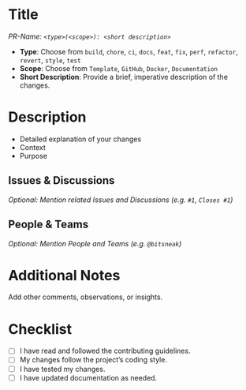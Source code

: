 # Title

*PR-Name: `<type>(<scope>): <short description>`*

- **Type**: Choose from `build`, `chore`, `ci`, `docs`, `feat`, `fix`, `perf`, `refactor`, `revert`, `style`, `test`
- **Scope**: Choose from `Template`, `GitHub`, `Docker`, `Documentation`
- **Short Description**: Provide a brief, imperative description of the changes.

# Description

- Detailed explanation of your changes
- Context
- Purpose

## Issues & Discussions

*Optional: Mention related Issues and Discussions (e.g. `#1`, `Closes #1`)*

## People & Teams

*Optional: Mention People and Teams (e.g. `@bitsneak`)*

# Additional Notes

Add other comments, observations, or insights.

# Checklist

- [ ] I have read and followed the contributing guidelines.
- [ ] My changes follow the project’s coding style.
- [ ] I have tested my changes.
- [ ] I have updated documentation as needed.
